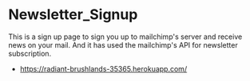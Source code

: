# Newsletter_Signup
This is a sign up page to sign you up to mailchimp's server and receive news on your mail. And it has used the mailchimp's API for newsletter subscription.
- https://radiant-brushlands-35365.herokuapp.com/ 
